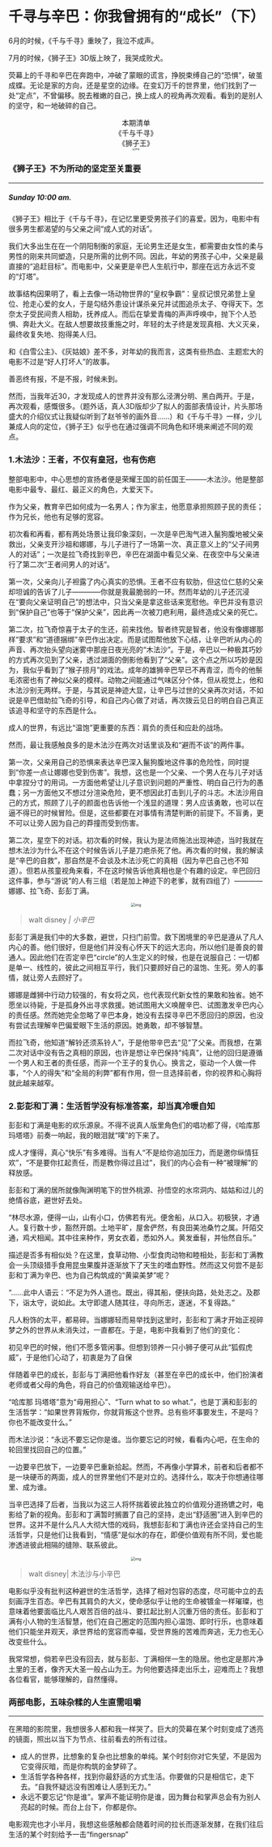 # 千寻与辛巴：你我曾拥有的“成长”（下）

6月的时候，《千与千寻》重映了，我泣不成声。

7月的时候，《狮子王》3D版上映了，我哭成败犬。

荧幕上的千寻和辛巴在奔跑中，冲破了蒙眼的谎言，挣脱束缚自己的“恐惧”，破茧成蝶。无论是家的方向，还是星空的边缘。在变幻万千的世界里，他们找到了一处“定点”，不曾偏移。脱去稚嫩的自己，换上成人的视角再次观看。看到的是别人的坚守，和一地破碎的自己。



<center>本期清单</center>

<center>《千与千寻》</center>

<center>《狮子王》</center>







<center><img src="_images/640-20200206234324703.jpeg" alt="img" style="zoom:33%;" /></center>





### **《狮子王》不为所动的坚定至关重要**

---

##### Sunday 10:00 am.

《狮子王》相比于《千与千寻》，在记忆里更受男孩子们的喜爱。因为，电影中有很多男生都渴望的与父亲之间“成人式的对话”。

我们大多出生在在一个阴阳制衡的家庭，无论男生还是女生，都需要由女性的柔与男性的刚来共同塑造，只是所需的比例不同。因此，年幼的男孩子心中，父亲是最直接的“追赶目标”。而电影中，父亲更是辛巴人生航行中，那座在远方永远不变的“灯塔”。

故事结构因果明了，看上去像一场动物世界的“皇权争霸”：皇叔记恨兄弟登上皇位、抢走心爱的女人，于是勾结外患设计谋杀亲兄并试图追杀太子、夺得天下。怎奈太子受民间贵人相助，抚养成人。而后在挚爱青梅的声声呼唤中，抛下个人恐惧、奔赴大义。在敌人想要故技重施之时，年轻的太子终是发现真相、大义灭亲，最终收复失地、抱得美人归。

和《白雪公主》、《灰姑娘》差不多，对年幼的我而言，这类有些热血、主题宏大的电影不过是“好人打坏人”的故事。

善恶终有报，不是不报，时候未到。



然而，当我年近30，才发现成人的世界并没有那么泾渭分明、黑白两开。于是，再次观看，感慨很多。（题外话，真人3D版却少了拟人的面部表情设计，片头那场盛大的介绍仪式让我疑似听到了赵爷爷的画外音……）和《千与千寻》一样，少儿兼成人向的定位，《狮子王》似乎也在通过强调不同角色和环境来阐述不同的观点。





### **1.木法沙：王者，不仅有皇冠，也有伤疤**





整部电影中，中心思想的宣扬者便是荣耀王国的前任国王———木法沙。他是整部电影中最专、最红、最正义的角色，大爱天下。

作为父亲，教育辛巴如何成为一名男人；作为家主，他愿意承担照顾子民的责任；作为兄长，他也有足够的宽容。

初次看和再看，都有两处场景让我印象深刻，一次是辛巴淘气进入鬣狗腹地被父亲救出，父亲支开沙祖和娜娜，与儿子进行了一场第一次、真正意义上的“父子间男人的对话”；一次是拉飞奇找到辛巴，辛巴在湖面中看见父亲、在夜空中与父亲进行了第二次“王者间男人的对话”。

第一次，父亲向儿子袒露了内心真实的恐惧。王者不应有软肋，但这位仁慈的父亲却坦诚的告诉了儿子————你就是我最脆弱的一环。然而年幼的儿子还沉浸在“要向父亲证明自己”的想法中，只当父亲是拿这些话来宽慰他。辛巴并没有意识到“保护自己”也等于“保护父亲”，因此再一次被刀疤利用，最终造成父亲的死亡。

第二次，拉飞奇惊喜于太子的生还，前来找他。智者终究是智者，他没有像娜娜那样“要求”和“道德捆绑”辛巴作出决定。而是试图帮他放下心结，让辛巴听从内心的声音、再次抬头望向迷雾中那座日夜光亮的“木法沙”。于是，辛巴以一种极其巧妙的方式再次见到了父亲，透过湖面的倒影他看到了“父亲”。这个点之所以巧妙是因为，我似乎看到了“猴子捞月”的戏法。成年的雄狮辛巴早已不再青涩，而今的他鬃毛浓密也有了神似父亲的模样。动物之间能通过气味区分个体，但从视觉上，他和木法沙别无两样。于是，与其说是神迹大显，让辛巴与过世的父亲再次对话，不如说是辛巴借助拉飞奇的引导，和自己内心做了对话，再次拨云见日的明白自己真正该追寻和坚守的东西是什么。

成人的世界，有远比“温饱”更重要的东西：肩负的责任和应赴的战场。

然而，最让我感触良多的是木法沙在两次对话里谈及和“避而不谈”的两件事。

第一次，父亲用自己的恐惧来表达辛巴深入鬣狗腹地这件事的危险性，同时提到“你差一点让娜娜也受到伤害”。我想，这也是一个父亲、一个男人在与儿子对话中拿捏分寸的用词。一方面他希望让儿子意识到问题的严重性、明白自己行为的愚蠢；另一方面他又不想过分渲染危险，更不想因此打击到儿子的斗志。木法沙用自己的方式，照顾了儿子的颜面也告诉他一个浅显的道理：男人应该勇敢，也可以在逼不得已的时候冒险。但是，这些都要在对事情有清楚判断的前提下。不盲勇，更不可以让旁人因为自己的莽撞而受到伤害。

第二次，星空下的对话。初次看的时候，我认为是法师施法出现神迹，当时我就在想木法沙为什么不在这个时候告诉儿子是刀疤杀死了他。再次看的时候，我的解读是“辛巴的自救”，那自然是不会谈及木法沙死亡的真相（因为辛巴自己也不知道）。但若从孩童视角来看，不在这时候告诉他真相也是个有趣的设定。辛巴回归这件事，参与“游说”的人有三组（若是加上神迹下的老爹，就有四组了）————娜娜、拉飞奇、彭彭丁满。



<center><img src="_images/640-20200206234403501.jpeg" alt="img" style="zoom:50%;" /></center>


> walt disney *| 小辛巴*



彭彭丁满是我们中的大多数，避世，只扫门前雪。救下困境里的辛巴是遵从了凡人内心的善。他们很好，但是他们并没有心怀天下的远大志向，所以他们是善良的普通人。因此他们在否定辛巴“circle”的人生定义的时候，也是在说服自己：一切都是单一、线性的，彼此之间相互平行，我们只要顾好自己的温饱、生死。旁人的事情，就让旁人去顾好了。

娜娜是雌狮中行动力较强的，有女将之风，也代表现代新女性的果敢和独省。她不愿坐以待毙，于是孤身外出寻求救援。她试图用大义唤醒辛巴、试图激发辛巴内心的责任感。然而她完全忽略了辛巴本身，她没有去探寻辛巴不愿回归的原因，也没有尝试去理解辛巴偏爱眼下生活的原因。她勇敢，却不够智慧。

而拉飞奇，他知道“解铃还须系铃人”，于是他带辛巴去“见”了父亲。而我想，在第二次对话中没有告之真相的原因，也许是想让辛巴保持“纯真”，让他的回归是遵循一个男人和王者的责任感，而非一个王子的复仇心。换言之，驱动一个人做一件事，“个人的得失”和“全局的利弊”都有作用，但一旦选择前者，你的视界和心胸将就此越来越窄。





### **2.彭彭和丁满：生活哲学没有标准答案，却当真冷暖自知**



彭彭和丁满是电影的欢乐源泉。不得不说真人版里角色们的唱功都了得，《哈库那 玛塔塔》前奏一响起，我的眼泪就“噗”的下来了。

成人才懂得，真心“快乐”有多难得。当有人“不是给你追加压力，而是邀你纵情狂欢”，“不是要你扛起责任，而是教你得过且过”，我们的内心会有一种“被理解”的释放感。

彭彭和丁满的居所就像陶渊明笔下的世外桃源、孙悟空的水帘洞内、姑姑和过儿的绝情谷底，避世好去处。



“林尽水源，便得一山，山有小口，仿佛若有光。便舍船，从口入。初极狭，才通人。复行数十步，豁然开朗。土地平旷，屋舍俨然，有良田美池桑竹之属。阡陌交通，鸡犬相闻。其中往来种作，男女衣着，悉如外人。黄发垂髫，并怡然自乐。”



描述是否多有相似处？在这里，食草动物、小型食肉动物和睦相处，彭彭和丁满教会一头顶级猎手食用昆虫果腹并逐渐放下了天生的嗜血野性。然而这又何尝不是彭彭和丁满为辛巴、也为自己构筑成的“黄粱美梦”呢？



“……此中人语云：“不足为外人道也。既出，得其船，便扶向路，处处志之。及郡下，诣太守，说如此。太守即遣人随其往，寻向所志，遂迷，不复得路。”



凡人粉饰的太平，都易碎。当娜娜轻而易举找到这里时，彭彭和丁满才开始正视碎梦之外的世界从未消失过，一直都在。于是，电影中我看到了他们的变化：

初见辛巴的时候，他们不愿多管闲事。但想到领养一只小狮子便可从此“狐假虎威”，于是他们心动了，初衷是为了自保

伴随着辛巴的成长，彭彭与丁满把他看作好友（甚至在辛巴的成长中，他们扮演者老师或者父母的角色，将自己的价值观输送给辛巴）。

“哈库那 玛塔塔”意为“毋用担心”、“Turn what to so what.”，也是丁满和彭彭的生活哲学：“如果世界背叛你，你就背叛这个世界。总有些坏事要发生，不是吗？你也不能改变什么。”

而木法沙说：“永远不要忘记你是谁。当你要忘记的时候，看看内心吧，在生命的轮回里找回自己的位置。”

一边要辛巴放下，一边要辛巴重新拾起。然而，不再像小学算术，前者和后者都不是一块硬币的两面，成人的世界里他们不是对立的。选择什么，取决于你想通往哪里、成为谁。

当辛巴选择了后者，当我以为这三人将怀揣着彼此独立的价值观分道扬镳之时，电影给了新的视角。彭彭和丁满暂时搁置了自己的坚持，走出“舒适圈”进入到辛巴的世界。这并不是什么凡人大彻大悟的戏码，我想彭彭和丁满也许还会坚持自己的生活哲学，只是他们让我看到，“情感”是似水的存在，即便价值观有所不同，爱也能渗透进彼此相隔的缝隙、联系彼此。



<center><img src="_images/640-20200206234434453.jpeg" alt="img" style="zoom:50%;" /></center>


> walt disney| 木法沙与小辛巴



电影似乎没有批判这种避世的生活哲学，选择了相对包容的态度，尽可能中立的去刻画浮生百态。辛巴有其肩负的大义，使命感似乎让他的生命被镀金一样璀璨，也意味着他要面临比凡人艰苦百倍的战斗、要扛起比别人沉重万倍的责任。彭彭和丁满有小人物的生活智慧，他们在自己圈定的范围内担心温饱、即时行乐，也意味着他们只能坐井观天，承世界给的宽容而幸福，受世界施的苦难而奔逃，无力也无心改变些什么。

我常常想，倘若辛巴没有回去，就与彭彭、丁满相伴一生的隐居。他也定是那片净土里的王者，像齐天大圣一般占山为王。为何他要选择走出乐土，迎难而上？我想各位看官，能够理解的，自然懂得。





### **两部电影，五味杂糅的人生直需咀嚼**

------



在黑暗的影院里，我想很多人都和我一样哭了。巨大的荧幕在某个时刻变成了透亮的镜面，照出以当下为节点、往前看去的所有过往。

- 成人的世界，比想象的复杂也比想象的单纯。某个时刻你对它失望，不是因为它变得灰暗，而是你构筑的金梦碎了。
- 生活哲学各种各样，找到你最舒适的方式生活。你要做的只是相信它，走下去。“自我怀疑远没有困难让人感到无力。”
- 永远不要忘记“你是谁”。掌声不能证明你是谁，因为舞台和掌声总会有为别人亮起的时候。而台上台下，你都是你。



电影观完也才小半月，我想这些感触都会随着时间的拉长而逐渐发酵，在我们往后生活的某个时刻给予一击“fingersnap”









